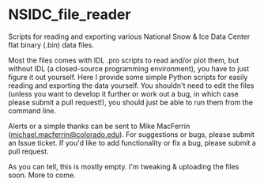 # NSIDC_file_reader
Scripts for reading and exporting various National Snow &amp; Ice Data Center flat binary (.bin) data files.

Most the files comes with IDL .pro scripts to read and/or plot them, but without IDL (a closed-source programming environment), you have to just figure it out yourself. Here I provide some simple Python scripts for easily reading and exporting the data yourself. You shouldn't need to edit the files (unless you want to develop it further or work out a bug, in which case please submit a pull request!), you should just be able to run them from the command line.

Alerts or a simple thanks can be sent to Mike MacFerrin (michael.macferrin@colorado.edu).
For suggestions or bugs, please submit an Issue ticket. If you'd like to add functionality or fix a bug, please submit a pull request.

As you can tell, this is mostly empty. I'm tweaking & uploading the files soon. More to come.
